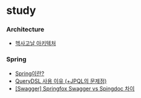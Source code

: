 # study
### Architecture
- [헥사고날 아키텍처](https://github.com/miraexhoi/study/blob/main/Back-End/Architecture/hexagonal.md)

### Spring
- [Spring이란?](https://github.com/miraexhoi/study/blob/main/Back-End/Spring/spring.md)
- [QueryDSL 사용 이유 (+JPQL의 문제점)](https://github.com/miraexhoi/study/blob/main/Back-End/Spring/querydsl.md)
- [[Swagger] Springfox Swagger vs Spingdoc 차이](https://github.com/miraexhoi/study/blob/main/Back-End/Spring/swagger.md)
